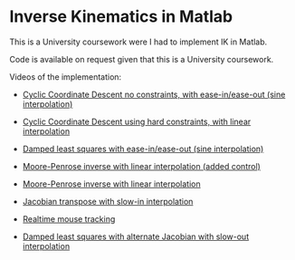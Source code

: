 # Inverse Kinematics in Matlab

This is a University coursework were I had to implement IK in Matlab.

Code is available on request given that this is a University coursework.

Videos of the implementation:

- [Cyclic Coordinate Descent no constraints, with ease-in/ease-out (sine interpolation)](https://www.youtube.com/watch?v=9prZmRCSpcA)

- [Cyclic Coordinate Descent using hard constraints, with linear interpolation](https://www.youtube.com/watch?v=WsIN8bGwiXA)

- [Damped least squares with ease-in/ease-out (sine interpolation)](https://www.youtube.com/watch?v=EAr3aGUB9yQ)

- [Moore-Penrose inverse with linear interpolation (added control)](https://www.youtube.com/watch?v=HqB0dsmd6Ew)

- [Moore-Penrose inverse with linear interpolation](https://www.youtube.com/watch?v=fVt-XbYEoqQ)

- [Jacobian transpose with slow-in interpolation](https://www.youtube.com/watch?v=SgZEpHUljvQ)

- [Realtime mouse tracking](https://www.youtube.com/watch?v=lsZqUw4vqJE)

- [Damped least squares with alternate Jacobian with slow-out interpolation](https://www.youtube.com/watch?v=PGYvRtaebIw)



